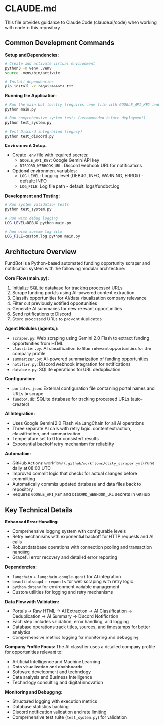 # CLAUDE.md

This file provides guidance to Claude Code (claude.ai/code) when working with code in this repository.

## Common Development Commands

**Setup and Dependencies:**
```bash
# Create and activate virtual environment
python3 -m venv .venv
source .venv/bin/activate

# Install dependencies
pip install -r requirements.txt
```

**Running the Application:**
```bash
# Run the main bot locally (requires .env file with GOOGLE_API_KEY and DISCORD_WEBHOOK_URL)
python main.py

# Run comprehensive system tests (recommended before deployment)
python test_system.py

# Test Discord integration (legacy)
python test_discord.py
```

**Environment Setup:**
- Create `.env` file with required secrets:
  - `GOOGLE_API_KEY`: Google Gemini API key
  - `DISCORD_WEBHOOK_URL`: Discord webhook URL for notifications
- Optional environment variables:
  - `LOG_LEVEL`: Logging level (DEBUG, INFO, WARNING, ERROR) - default: INFO
  - `LOG_FILE`: Log file path - default: logs/fundbot.log

**Development and Testing:**
```bash
# Run system validation tests
python test_system.py

# Run with debug logging
LOG_LEVEL=DEBUG python main.py

# Run with custom log file
LOG_FILE=custom.log python main.py
```

## Architecture Overview

FundBot is a Python-based automated funding opportunity scraper and notification system with the following modular architecture:

**Core Flow (main.py):**
1. Initialize SQLite database for tracking processed URLs
2. Scrape funding portals using AI-powered content extraction
3. Classify opportunities for AI/data visualization company relevance
4. Filter out previously notified opportunities
5. Generate AI summaries for new relevant opportunities
6. Send notifications to Discord
7. Store processed URLs to prevent duplicates

**Agent Modules (agents/):**
- `scraper.py`: Web scraping using Gemini 2.0 Flash to extract funding opportunities from HTML
- `classifier.py`: AI classification to filter relevant opportunities for the company profile
- `summarizer.py`: AI-powered summarization of funding opportunities
- `notifier.py`: Discord webhook integration for notifications
- `database.py`: SQLite operations for URL deduplication

**Configuration:**
- `portales.json`: External configuration file containing portal names and URLs to scrape
- `fundbot.db`: SQLite database for tracking processed URLs (auto-created)

**AI Integration:**
- Uses Google Gemini 2.0 Flash via LangChain for all AI operations
- Three separate AI calls with retry logic: content extraction, classification, and summarization
- Temperature set to 0 for consistent results
- Exponential backoff retry mechanism for reliability

**Automation:**
- GitHub Actions workflow (`.github/workflows/daily_scraper.yml`) runs daily at 08:00 UTC
- Improved commit logic that checks for actual changes before committing
- Automatically commits updated database and data files back to repository
- Requires `GOOGLE_API_KEY` and `DISCORD_WEBHOOK_URL` secrets in GitHub

## Key Technical Details

**Enhanced Error Handling:**
- Comprehensive logging system with configurable levels
- Retry mechanisms with exponential backoff for HTTP requests and AI calls
- Robust database operations with connection pooling and transaction handling
- Graceful error recovery and detailed error reporting

**Dependencies:**
- `langchain` + `langchain-google-genai` for AI integration
- `beautifulsoup4` + `requests` for web scraping with retry logic
- `python-dotenv` for environment variable management
- Custom utilities for logging and retry mechanisms

**Data Flow with Validation:**
- Portals → Raw HTML → AI Extraction → AI Classification → Deduplication → AI Summary → Discord Notification
- Each step includes validation, error handling, and logging
- Database operations track titles, sources, and timestamps for better analytics
- Comprehensive metrics logging for monitoring and debugging

**Company Profile Focus:**
The AI classifier uses a detailed company profile for opportunities relevant to:
- Artificial Intelligence and Machine Learning
- Data visualization and dashboards
- Software development and technology
- Data analysis and Business Intelligence
- Technology consulting and digital innovation

**Monitoring and Debugging:**
- Structured logging with execution metrics
- Database statistics tracking
- Discord notification validation and rate limiting
- Comprehensive test suite (`test_system.py`) for validation